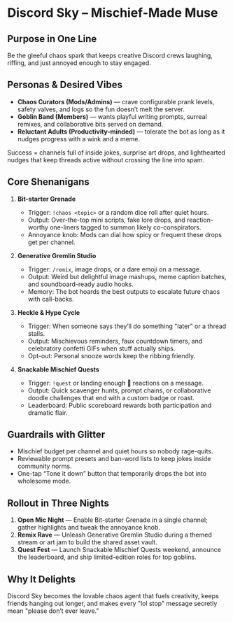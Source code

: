 # Discord Sky – Mischief-Made Muse

## Purpose in One Line
Be the gleeful chaos spark that keeps creative Discord crews laughing, riffing, and just annoyed enough to stay engaged.

## Personas & Desired Vibes
- **Chaos Curators (Mods/Admins)** — crave configurable prank levels, safety valves, and logs so the fun doesn’t melt the server.
- **Goblin Band (Members)** — wants playful writing prompts, surreal remixes, and collaborative bits served on demand.
- **Reluctant Adults (Productivity-minded)** — tolerate the bot as long as it nudges progress with a wink and a meme.

Success = channels full of inside jokes, surprise art drops, and lighthearted nudges that keep threads active without crossing the line into spam.

## Core Shenanigans
1. **Bit-starter Grenade**
   - Trigger: `!chaos <topic>` or a random dice roll after quiet hours.
   - Output: Over-the-top mini scripts, fake lore drops, and reaction-worthy one-liners tagged to summon likely co-conspirators.
   - Annoyance knob: Mods can dial how spicy or frequent these drops get per channel.

2. **Generative Gremlin Studio**
   - Trigger: `/remix`, image drops, or a dare emoji on a message.
   - Output: Weird but delightful image mashups, meme caption batches, and soundboard-ready audio hooks.
   - Memory: The bot hoards the best outputs to escalate future chaos with call-backs.

3. **Heckle & Hype Cycle**
   - Trigger: When someone says they’ll do something "later" or a thread stalls.
   - Output: Mischievous reminders, faux countdown timers, and celebratory confetti GIFs when stuff actually ships.
   - Opt-out: Personal snooze words keep the ribbing friendly.

4. **Snackable Mischief Quests**
   - Trigger: `!quest` or landing enough 🍿 reactions on a message.
   - Output: Quick scavenger hunts, prompt chains, or collaborative doodle challenges that end with a custom badge or roast.
   - Leaderboard: Public scoreboard rewards both participation and dramatic flair.

## Guardrails with Glitter
- Mischief budget per channel and quiet hours so nobody rage-quits.
- Reviewable prompt presets and ban-word lists to keep jokes inside community norms.
- One-tap “Tone it down” button that temporarily drops the bot into wholesome mode.

## Rollout in Three Nights
1. **Open Mic Night** — Enable Bit-starter Grenade in a single channel; gather highlights and tweak the annoyance knob.
2. **Remix Rave** — Unleash Generative Gremlin Studio during a themed stream or art jam to build the shared asset vault.
3. **Quest Fest** — Launch Snackable Mischief Quests weekend, announce the leaderboard, and ship limited-edition roles for top goblins.

## Why It Delights
Discord Sky becomes the lovable chaos agent that fuels creativity, keeps friends hanging out longer, and makes every "lol stop" message secretly mean "please don’t ever leave."